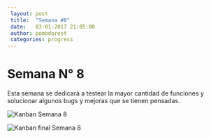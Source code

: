 ```yaml
---
 layout: post
 title:  "Semana #8"
 date:   03-01-2017 21:05:00
 author: pomodorest
 categories: progress
---
```


# Semana N° 8

 Esta semana se dedicará a testear la mayor cantidad de funciones y solucionar algunos bugs y mejoras que se tienen pensadas.


  ![Kanban Semana 8]({{site.baseurl}}/assets/week-progress/kanban8-final.jpg)

  ![Kanban final Semana 8]({{site.baseurl}}/assets/week-progress/kanban9-final.jpg)

